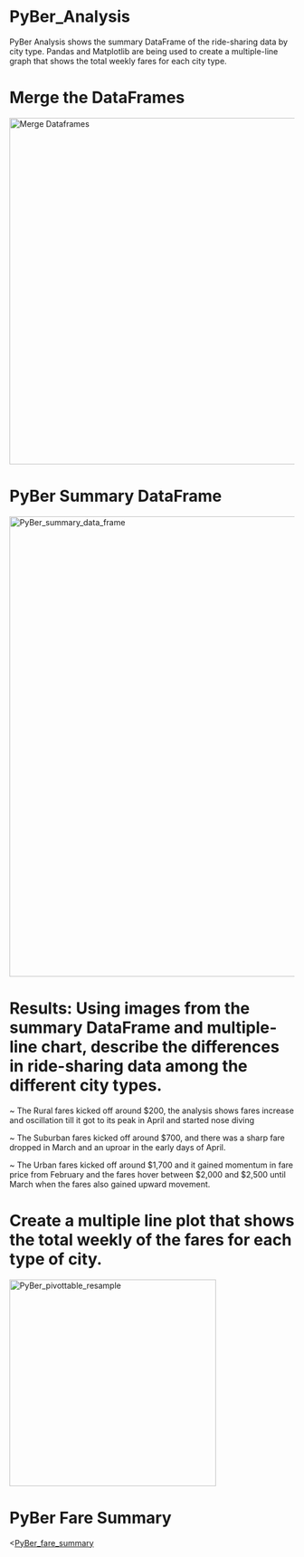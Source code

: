 # PyBer_Analysis
PyBer Analysis shows the summary DataFrame of the ride-sharing data by city type. Pandas and Matplotlib are being used to create a multiple-line graph that shows the total weekly fares for each city type. 

# Merge the DataFrames
<img width="612" alt="Merge Dataframes" src="https://user-images.githubusercontent.com/89113627/135736204-ebe228f5-6687-4861-9cc7-2bc5a3e030dd.png">

# PyBer Summary DataFrame
<img width="813" alt="PyBer_summary_data_frame" src="https://user-images.githubusercontent.com/89113627/135736240-31170a96-304c-4cd2-abb7-0146697a896f.png">

# Results: Using images from the summary DataFrame and multiple-line chart, describe the differences in ride-sharing data among the different city types.

~ The Rural fares kicked off around $200, the analysis shows fares increase and oscillation till it got to its peak in April and started nose diving

~ The Suburban fares kicked off around $700, and there was a sharp fare dropped in March and an uproar in the early days of April.

~ The Urban fares kicked off around $1,700  and it gained momentum in fare price from February and the fares  hover between $2,000 and $2,500 until March when the fares also gained upward movement.

# Create a multiple line plot that shows the total weekly of the fares for each type of city.
<img width="365" alt="PyBer_pivottable_resample" src="https://user-images.githubusercontent.com/89113627/135736303-2b89bd58-8e3c-4196-93f4-c49e4fdffa66.png">

# PyBer Fare Summary

<[PyBer_fare_summary](https://user-images.githubusercontent.com/89113627/135736854-874ecd96-aefa-4bc5-8e76-889528d89383.png)


